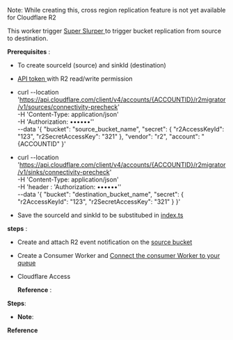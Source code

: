 Note: While creating this, cross region replication feature is not yet available for Cloudflare R2

This worker trigger [Super Slurper  ](https://developers.cloudflare.com/r2/data-migration/super-slurper/) to trigger bucket replication from source to destination.


**Prerequisites** :
- To create sourceId (source) and sinkId (destination)  

- [API token ](https://developers.cloudflare.com/fundamentals/api/get-started/create-token/)with R2 read/write permission

- curl --location 'https://api.cloudflare.com/client/v4/accounts/{ACCOUNTID}/r2migrator/v1/sources/connectivity-precheck' \
-H 'Content-Type: application/json' \
-H 'Authorization: ••••••'' \
--data '{
    "bucket": "source_bucket_name",
    "secret": {
        "r2AccessKeyId": "123",
        "r2SecretAccessKey": "321"
    },
    "vendor": "r2",
    "account": "{ACCOUNTID"
}'


- curl --location 'https://api.cloudflare.com/client/v4/accounts/{ACCOUNTID}/r2migrator/v1/sinks/connectivity-precheck' \
  -H 'Content-Type: application/json' \
  -H 'header : 'Authorization: ••••••'' \
--data '{
    "bucket": "destination_bucket_name",
    "secret": {
        "r2AccessKeyId": "123",
        "r2SecretAccessKey": "321"
    }
}'


- Save the sourceId and sinkId to be substitubed in [index.ts ](https://github.com/iamask/r2-consumer-migration/blob/master/src/index.ts)

**steps** :

- Create and attach R2 event notification on the [source bucket](https://developers.cloudflare.com/r2/buckets/event-notifications/) 
- Create a Consumer Worker and [Connect the consumer Worker to your queue ](https://developers.cloudflare.com/queues/get-started/#connect-the-consumer-worker-to-your-queue)
- Cloudflare Access

  **Reference** :


 **Steps**:
 


 - **Note**:

  **Reference** 


